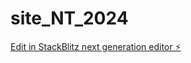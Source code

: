 # site_NT_2024

[Edit in StackBlitz next generation editor ⚡️](https://stackblitz.com/~/github.com/nttechnolog/site_NT_2024)